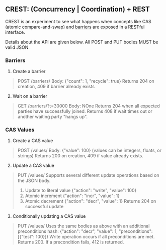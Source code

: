 ## CREST: (Concurrency | Coordination) + REST
CREST is an experiment to see what happens when concepts like CAS (atomic compare-and-swap) and
[barriers](http://en.wikipedia.org/wiki/Barrier_(computer_science)) are exposed in a RESTful
interface.

Details about the API are given below. All POST and PUT bodies MUST be valid JSON.

### Barriers

1. Create a barrier
> POST /barriers/<name>
> Body: {"count": 1, "recycle": true}
> Returns 204 on creation, 409 if barrier already exists

2. Wait on a barrier
> GET /barriers/<name>?t=30000
> Body: NOne
> Returns 204 when all expected parties have successfully joined.
> Returns 408 if wait times out or another waiting party "hangs up".

### CAS Values

1. Create a CAS value
> POST /values/<name>
> Body: {"value": 100} (values can be integers, floats, or strings)
> Returns 200 on creation, 409 if value already exists.

2. Update a CAS value
> PUT /values/<name>
Supports several different update operations based on the JSON body.
> 1. Update to literal value
> {"action": "write", "value": 100}
> 2. Atomic increment
> {"action": "incr", "value": 1}
> 3. Atomic decrement
> {"action": "decr", "value": 1}
> Returns 204 on successful update
3. Conditionally updating a CAS value
> PUT /values/<name>
Uses the same bodies as above with an additional preconditions hash:
> {"action": "decr", "value": 1,
>  "preconditions": [{"test": 100}]}
> Write operation occurs if all preconditions are met. Returns 200.
> If a precondition fails, 412 is returned.